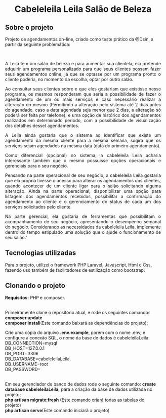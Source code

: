 <h1 align="center">Cabeleleila Leila Salão de Beleza</h1>

## Sobre o projeto
<p>Projeto de agendamentos on-line, criado como teste prático da @Dsin, a partir da seguinte problemática:</p><br>
<p align="justify">A Leila tem um salão de beleza e para aumentar sua clientela, ela pretende adquirir um programa personalizado para que seus clientes possam fazer seus agendamentos online, já que se optasse por um programa pronto o cliente poderia, no momento da escolha, optar por outro salão.</p>
<p align="justify">Ao consultar seus clientes sobre o que eles gostariam que existisse nesse programa, os mesmos responderam que seria a possibilidade de fazer o agendamento de um ou mais serviços e caso necessário realizar a alteração do mesmo (Permitindo a alteração pelo sistema até 2 dias antes do agendado, caso a data agendada seja menor que 2 dias, a alteração só poderá ser feita por telefone), e uma opção de histórico dos agendamentos realizados em determinado periodo, com a possibilidade de visualização dos detalhes desset agendamentos.</p>
<p align="justify">A Leila ainda gostaria que o sistema ao identificar que existe um agendamento da mesma cliente para a mesma semana, sugira que os serviços sejam agendados na mesma data (data do primeiro agendamento).</p> 
<p align="justify">Como diferencial (opcional) no sistema, a cabeleleila Leila acharia interessante também que o mesmo possuisse opções operacionais e gerenciais para o seu negócio.</p>
<p align="justify">Pensando na parte operacional de seu negócio, a cabeleleila Leila gostaria que ela própria tivesse o acesso para alterar os agendamentos dos clientes, quando acontecer de um cliente ligar para o salão solicitando alguma alteração. Ainda na parte operacional, disponibilizar uma opção para listagem dos agendamentos recebidos, possibilitar a confirmação do agendamento ao cliente e o gerenciamento do status de cada um dos serviços solicitados pelo cliente.</p>
<p align="justify">Na parte gerencial, ela gostaria de ferramentas que possibilitam o acompanhamento de seu negócio, apresentando o desempenho semanal do negócio. Considerando as necessidades da cabeleleila Leila, implemente dentro do tempo estipulado uma solução que o ajude o funcionamento de seu salão."</p>

## Tecnologias utilizadas

Para o projeto, utilizei o framework PHP Laravel, Javascript, Html e Css, fazendo uso também de facilitadores de estilização como bootstrap.

## Clonando o projeto

<strong>Requisitos:</strong> PHP e composer.<br><br>

Primeiramente clone o repositório atual, e rode os seguintes comandos
<strong>composer update</strong><br>
<strong>composer install</strong>(Este comando baixará as dependências do projeto);<br>

Crie uma cópia do arquivo <strong>.env.example</strong>, porém com o nome .env, e configure a conexão SQL, o nome da base de dados é cabeleleilaLeila:
DB_CONNECTION=mysql<br>
DB_HOST=127.0.0.1<br>
DB_PORT=3306<br>
DB_DATABASE=cabeleleilaLeila<br>
DB_USERNAME=root<br>
DB_PASSWORD=<br><br>

Em seu gerenciador de banco de dados rode o seguinte comando: <strong>create database cabeleleilaLeila</strong>, para a criação da base de dados utilizada no projeto;<br>
<strong>php artisan migrate:fresh</strong> (Este comando criará todas as tabelas do projeto)<br>
<strong>php artisan serve</strong>(Este comando iniciará o projeto)<br>
